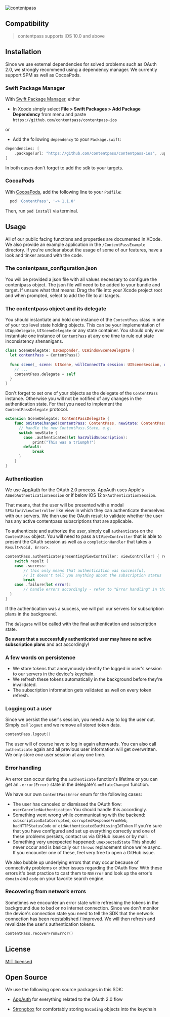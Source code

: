 ![contentpass](https://www.contentpass.de/img/logo.svg)



## Compatibility


> contentpass supports iOS 10.0 and above



## Installation

Since we use external dependencies for solved problems such as OAuth 2.0, we strongly recommend using a dependency manager.
We currently support SPM as well as CocoaPods.



### Swift Package Manager

With [Swift Package Manager](https://swift.org/package-manager), either
* In Xcode simply select **File > Swift Packages > Add Package Dependency** from menu and paste `https://github.com/contentpass/contentpass-ios`

or

* Add the following `dependency` to your `Package.swift`:
```swift
dependencies: [
    .package(url: "https://github.com/contentpass/contentpass-ios", .upToNextMajor(from: "1.1.0"))
]
```

In both cases don't forget to add the sdk to your targets.



### CocoaPods

With [CocoaPods](https://guides.cocoapods.org/using/getting-started.html), add the following line to your `Podfile`:
```ruby
  pod 'ContentPass', '~> 1.1.0'
```

Then, run `pod install` via terminal.



## Usage

All of our public facing functions and properties are documented in XCode.
We also provide an example application in the `/ContentPassExample` directory. If you're unclear about the usage of some of our features, have a look and tinker around with the code.

### The contentpass_configuration.json

You will be provided a json file with all values necessary to configure the contentpass object. The json file will need to be added to your bundle and target.
If unsure what that means: Drag the file into your Xcode project root and when prompted, select to add the file to all targets.

### The contentpass object and its delegate

You should instantiate and hold one instance of the `ContentPass` class in one of your top level state holding objects. This can be your implementation of `UIAppDelegate`, `UISceneDelegate` or any state container. You should only ever instantiate one instance of `ContentPass` at any one time to rule out state inconsistency shenanigans.


```swift
class SceneDelegate: UIResponder, UIWindowSceneDelegate {
  let contentPass = ContentPass()
  
  func scene(_ scene: UIScene, willConnectTo session: UISceneSession, options connectionOptions: UIScene.ConnectionOptions) {
    // ...
    contentPass.delegate = self
  }
}
```

Don't forget to set one of your objects as the delegate of the `ContentPass` instance. Otherwise you will not be notified of any changes in the authentication state. For that you need to implement the `ContentPassDelegate` protocol.

```swift
extension SceneDelegate: ContentPassDelegate {
    func onStateChanged(contentPass: ContentPass, newState: ContentPass.State) {
      // handle the new ContentPass.State, e.g.
      switch newState {
        case .authenticated(let hasValidSubscription):
	        print("This was a triumph!")
        default:
        	break
      }
    }
}
```

### Authentication

We use [AppAuth](https://github.com/openid/AppAuth-iOS) for the OAuth 2.0 process. AppAuth uses Apple's `ASWebAuthenticationSession` or if below iOS 12 `SFAuthenticationSession`. 

That means, that the user will be presented with a modal `SFSafariViewController` like view in which they can authenticate themselves with our servers. We then use the OAuth result to validate whether the user has any active contentpass subscriptions that are applicable.

To authenticate and authorize the user, simply call `authenticate` on the `ContentPass` object. You will need  to pass a `UIViewController` that is able to present the OAuth session as well as a `completionHandler` that takes a `Result<Void, Error>`.

```swift
contentPass.authenticate(presentingViewController: viewController) { result in
	switch result {
    case .success:
    	// this only means that authentication was successful, 
    	// it doesn't tell you anything about the subscription status
    	break
    case .failure(let error):
    	// handle errors accordingly - refer to "Error handling" in this document
  }	
}
```

If the authentication was a success, we will poll our servers for subscription plans in the background.

The `delegate` will be called with the final authentication and subscription state. 

**Be aware that a successfully authenticated user may have no active subscription plans** and act accordingly!

### A few words on persistence

* We store tokens that anonymously identify the logged in user's session to our servers in the device's keychain. 
* We refresh these tokens automatically in the background before they're invalidated.
* The subscription information gets validated as well on every token refresh.

### Logging out a user

Since we persist the user's session, you need a way to log the user out. Simply call `logout` and we remove all stored token data.

```swift
contentPass.logout()
```

The user will of course have to log in again afterwards.
You can also call `authenticate` again and all previous user information will get overwritten. 
We only store *one* user session at any one time.

### Error handling

An error can occur during the `authenticate` function's lifetime or you can get an `.error(Error)` state in the delegate's `onStateChanged` function.

We have our own `ContentPassError` enum for the following cases:

* The user has canceled or dismissed the OAuth flow: `userCanceledAuthentication` 
  You should handle this accordingly.
* Something went wrong while communicating with the backend: `subscriptionDataCorrupted`, `corruptedResponseFromWeb`, `badHTTPStatusCode` or `oidAuthenticatedButMissingIdToken`
  If you're sure that you have configured and set up everything correctly and one of these problems persists, contact us via GitHub issues or by mail.
* Something very unexpected happened: `unexpectedState` 
  This should never occur and is basically our `throws` replacement since we're async. If you encounter one of these, feel very free to open a GitHub issue.

We also bubble up underlying errors that may occur because of connectivity problems or other issues regarding the OAuth flow.
With these errors it's best practice to cast them to `NSError` and look up the error's `domain` and `code` on your favorite search engine.

### Recovering from network errors

Sometimes we encounter an error state while refreshing the tokens in the background due to bad or no internet connection.
Since we don't monitor the device's connection state you need to tell the SDK that the network connection has been reestablished / improved. We will then refresh and revalidate the user's authentication tokens.

```swift
contentPass.recoverFromError()
```



## License

[MIT licensed](https://github.com/contentpass/contentpass-ios/blob/main/LICENSE)

## Open Source

We use the following open source packages in this SDK:

* [AppAuth](https://github.com/openid/AppAuth-iOS) for everything related to the OAuth 2.0 flow

* [Strongbox](https://github.com/granoff/Strongbox) for comfortably storing `NSCoding` objects into the keychain

